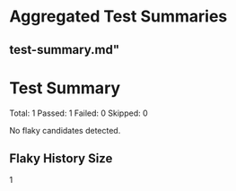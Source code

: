 # Aggregated Test Summaries

## test-summary.md"
# Test Summary

Total: 1  Passed: 1  Failed: 0  Skipped: 0

No flaky candidates detected.

## Flaky History Size
1